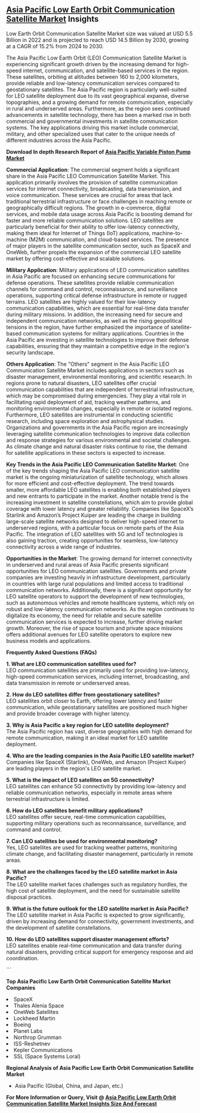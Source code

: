 <h2><a href="https://www.verifiedmarketreports.com/download-sample/?rid=446136&amp;utm_source=Github-Feb&amp;utm_medium=225" target="_blank">Asia Pacific Low Earth Orbit Communication Satellite Market</a> Insights</h2><p>Low Earth Orbit Communication Satellite Market size was valued at USD 5.5 Billion in 2022 and is projected to reach USD 14.5 Billion by 2030, growing at a CAGR of 15.2% from 2024 to 2030.</p><p><p>The Asia Pacific Low Earth Orbit (LEO) Communication Satellite Market is experiencing significant growth driven by the increasing demand for high-speed internet, communication, and satellite-based services in the region. These satellites, orbiting at altitudes between 160 to 2,000 kilometers, provide reliable and low-latency communication services compared to geostationary satellites. The Asia Pacific region is particularly well-suited for LEO satellite deployment due to its vast geographical expanse, diverse topographies, and a growing demand for remote communication, especially in rural and underserved areas. Furthermore, as the region sees continued advancements in satellite technology, there has been a marked rise in both commercial and governmental investments in satellite communication systems. The key applications driving this market include commercial, military, and other specialized uses that cater to the unique needs of different industries across the Asia Pacific. <p><strong>Download In depth Research Report of <a href="https://www.verifiedmarketreports.com/download-sample/?rid=236118&amp;utm_source=Pulse-Dec&amp;utm_medium=225" target="_blank">Asia Pacific Variable Piston Pump Market</a></strong></p></p> <p><strong>Commercial Application</strong>: The commercial segment holds a significant share in the Asia Pacific LEO Communication Satellite Market. This application primarily involves the provision of satellite communication services for internet connectivity, broadcasting, data transmission, and voice communication. These services are crucial for areas that lack traditional terrestrial infrastructure or face challenges in reaching remote or geographically difficult regions. The growth in e-commerce, digital services, and mobile data usage across Asia Pacific is boosting demand for faster and more reliable communication solutions. LEO satellites are particularly beneficial for their ability to offer low-latency connectivity, making them ideal for Internet of Things (IoT) applications, machine-to-machine (M2M) communication, and cloud-based services. The presence of major players in the satellite communication sector, such as SpaceX and OneWeb, further propels the expansion of the commercial LEO satellite market by offering cost-effective and scalable solutions. <p><strong>Military Application</strong>: Military applications of LEO communication satellites in Asia Pacific are focused on enhancing secure communications for defense operations. These satellites provide reliable communication channels for command and control, reconnaissance, and surveillance operations, supporting critical defense infrastructure in remote or rugged terrains. LEO satellites are highly valued for their low-latency communication capabilities, which are essential for real-time data transfer during military missions. In addition, the increasing need for secure and independent communication networks, as well as the rising geopolitical tensions in the region, have further emphasized the importance of satellite-based communication systems for military applications. Countries in the Asia Pacific are investing in satellite technologies to improve their defense capabilities, ensuring that they maintain a competitive edge in the region's security landscape. <p><strong>Others Application</strong>: The "Others" segment in the Asia Pacific LEO Communication Satellite Market includes applications in sectors such as disaster management, environmental monitoring, and scientific research. In regions prone to natural disasters, LEO satellites offer crucial communication capabilities that are independent of terrestrial infrastructure, which may be compromised during emergencies. They play a vital role in facilitating rapid deployment of aid, tracking weather patterns, and monitoring environmental changes, especially in remote or isolated regions. Furthermore, LEO satellites are instrumental in conducting scientific research, including space exploration and astrophysical studies. Organizations and governments in the Asia Pacific region are increasingly leveraging satellite communication technologies to improve data collection and response strategies for various environmental and societal challenges. As climate change and natural disaster risks continue to rise, the demand for satellite applications in these sectors is expected to increase. <p><strong>Key Trends in the Asia Pacific LEO Communication Satellite Market</strong>: One of the key trends shaping the Asia Pacific LEO communication satellite market is the ongoing miniaturization of satellite technology, which allows for more efficient and cost-effective deployment. The trend towards smaller, more affordable LEO satellites is enabling both established players and new entrants to participate in the market. Another notable trend is the increasing investment in satellite constellations, which aim to provide global coverage with lower latency and greater reliability. Companies like SpaceX’s Starlink and Amazon’s Project Kuiper are leading the charge in building large-scale satellite networks designed to deliver high-speed internet to underserved regions, with a particular focus on remote parts of the Asia Pacific. The integration of LEO satellites with 5G and IoT technologies is also gaining traction, creating opportunities for seamless, low-latency connectivity across a wide range of industries. <p><strong>Opportunities in the Market</strong>: The growing demand for internet connectivity in underserved and rural areas of Asia Pacific presents significant opportunities for LEO communication satellites. Governments and private companies are investing heavily in infrastructure development, particularly in countries with large rural populations and limited access to traditional communication networks. Additionally, there is a significant opportunity for LEO satellite operators to support the development of new technologies, such as autonomous vehicles and remote healthcare systems, which rely on robust and low-latency communication networks. As the region continues to digitalize its economy, the need for reliable and secure satellite communication services is expected to increase, further driving market growth. Moreover, the rise of space tourism and private space missions offers additional avenues for LEO satellite operators to explore new business models and applications. <p><strong>Frequently Asked Questions (FAQs)</strong></p> <p><strong>1. What are LEO communication satellites used for?</strong><br>LEO communication satellites are primarily used for providing low-latency, high-speed communication services, including internet, broadcasting, and data transmission in remote or underserved areas.</p> <p><strong>2. How do LEO satellites differ from geostationary satellites?</strong><br>LEO satellites orbit closer to Earth, offering lower latency and faster communication, while geostationary satellites are positioned much higher and provide broader coverage with higher latency.</p> <p><strong>3. Why is Asia Pacific a key region for LEO satellite deployment?</strong><br>The Asia Pacific region has vast, diverse geographies with high demand for remote communication, making it an ideal market for LEO satellite deployment.</p> <p><strong>4. Who are the leading companies in the Asia Pacific LEO satellite market?</strong><br>Companies like SpaceX (Starlink), OneWeb, and Amazon (Project Kuiper) are leading players in the region's LEO satellite market.</p> <p><strong>5. What is the impact of LEO satellites on 5G connectivity?</strong><br>LEO satellites can enhance 5G connectivity by providing low-latency and reliable communication networks, especially in remote areas where terrestrial infrastructure is limited.</p> <p><strong>6. How do LEO satellites benefit military applications?</strong><br>LEO satellites offer secure, real-time communication capabilities, supporting military operations such as reconnaissance, surveillance, and command and control.</p> <p><strong>7. Can LEO satellites be used for environmental monitoring?</strong><br>Yes, LEO satellites are used for tracking weather patterns, monitoring climate change, and facilitating disaster management, particularly in remote areas.</p> <p><strong>8. What are the challenges faced by the LEO satellite market in Asia Pacific?</strong><br>The LEO satellite market faces challenges such as regulatory hurdles, the high cost of satellite deployment, and the need for sustainable satellite disposal practices.</p> <p><strong>9. What is the future outlook for the LEO satellite market in Asia Pacific?</strong><br>The LEO satellite market in Asia Pacific is expected to grow significantly, driven by increasing demand for connectivity, government investments, and the development of satellite constellations.</p> <p><strong>10. How do LEO satellites support disaster management efforts?</strong><br>LEO satellites enable real-time communication and data transfer during natural disasters, providing critical support for emergency response and aid coordination.</p> ```</p><p><strong>Top Asia Pacific Low Earth Orbit Communication Satellite Market Companies</strong></p><div data-test-id=""><p><li>SpaceX</li><li> Thales Alenia Space</li><li> OneWeb Satellites</li><li> Lockheed Martin</li><li> Boeing</li><li> Planet Labs</li><li> Northrop Grumman</li><li> ISS-Reshetnev</li><li> Kepler Communications</li><li> SSL (Space Systems Loral)</li></p><div><strong>Regional Analysis of&nbsp;Asia Pacific Low Earth Orbit Communication Satellite Market</strong></div><ul><li dir="ltr"><p dir="ltr">Asia Pacific (Global, China, and Japan, etc.)</p></li></ul><p><strong>For More Information or Query, Visit @&nbsp;</strong><strong><a href="https://www.verifiedmarketreports.com/product/low-earth-orbit-communication-satellite-market/?utm_source=Github-Feb&amp;utm_medium=225" target="_blank">Asia Pacific Low Earth Orbit Communication Satellite Market Insights Size And Forecast</a></strong></p></div><h2>&nbsp;</h2><div data-test-id="">&nbsp;</div>
